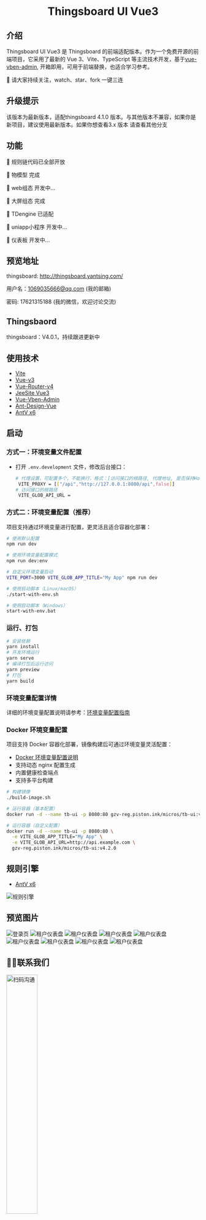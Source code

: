 <div align="center">

  <br>
  <br>


  <h1>Thingsboard UI Vue3</h1>
</div>




## 介绍

Thingsboard UI Vue3 是 Thingsboard 的前端适配版本。作为一个免费开源的前端项目，它采用了最新的 Vue 3、Vite、TypeScript 等主流技术开发，基于[vue-vben-admin](https://github.com/vbenjs/vue-vben-admin), 开箱即用，可用于前端替换，也适合学习参考。


🎉 请大家持续关注，watch、star、fork 一键三连

## 升级提示

该版本为最新版本，适配thingsboard 4.1.0 版本。与其他版本不兼容，如果你是新项目，建议使用最新版本。如果你想查看3.x 版本  请查看其他分支

## 功能

📌 规则链代码已全部开放

📌 物模型 完成

📌 web组态 开发中...

📌 大屏组态 完成

📌 TDengine 已适配 

📌 uniapp小程序 开发中...

📌 仪表板 开发中...



## 预览地址
  thingsboard:   http://thingsboard.yantsing.com/
   
   用户名：1069035666@qq.com (我的邮箱)

   密码: 17621315188 (我的微信，欢迎讨论交流)


## Thingsbaord
 
   thingsboard：V4.0.1，持续跟进更新中


## 使用技术

- [Vite](https://vitejs.dev/) 
- [Vue-v3](https://cn.vuejs.org/) 
- [Vue-Router-v4](https://next.router.vuejs.org/) 
- [JeeSite Vue3](https://gitee.com/thinkgem/jeesite-vue/)
- [Vue-Vben-Admin](https://jeesite.com/front/vben-admin/)
- [Ant-Design-Vue](https://antdv.com/components/overview-cn/)
- [AntV x6](https://x6.antv.antgroup.com/)
  
## 启动

### 方式一：环境变量文件配置
- 打开 `.env.development` 文件，修改后台接口：
  ```bash
  # 代理设置，可配置多个，不能换行，格式：[访问接口的根路径, 代理地址, 是否保持Host头]
   VITE_PROXY = [["/api","http://127.0.0.1:8080/api",false]]
  # 访问接口的根路径
   VITE_GLOB_API_URL =
  ```

### 方式二：环境变量配置（推荐）
项目支持通过环境变量进行配置，更灵活且适合容器化部署：

```bash
# 使用默认配置
npm run dev

# 使用环境变量配置模式
npm run dev:env

# 自定义环境变量启动
VITE_PORT=3000 VITE_GLOB_APP_TITLE="My App" npm run dev

# 使用启动脚本（Linux/macOS）
./start-with-env.sh

# 使用启动脚本（Windows）
start-with-env.bat
```

### 运行、打包
```bash
# 安装依赖
yarn install
# 开发环境运行
yarn serve
# 编译打包后运行访问
yarn preview
# 打包
yarn build
```

### 环境变量配置详情
详细的环境变量配置说明请参考：[环境变量配置指南](./ENVIRONMENT_VARIABLES.md)

### Docker 环境变量配置
项目支持 Docker 容器化部署，镜像构建后可通过环境变量灵活配置：
- [Docker 环境变量配置说明](./docker/README.md)
- 支持动态 nginx 配置生成
- 内置健康检查端点
- 支持多平台构建

```bash
# 构建镜像
./build-image.sh

# 运行容器（基本配置）
docker run -d --name tb-ui -p 8080:80 gzv-reg.piston.ink/micros/tb-ui:v4.2.0

# 运行容器（自定义配置）
docker run -d --name tb-ui -p 8080:80 \
  -e VITE_GLOB_APP_TITLE="My App" \
  -e VITE_GLOB_API_URL=http://api.example.com \
  gzv-reg.piston.ink/micros/tb-ui:v4.2.0
```
## 规则引擎
- [AntV x6](https://x6.antv.antgroup.com/)
  

![规则引擎](images/rule_chain_20240305160850.png)

## 预览图片
![登录页](images/login_page.png)
![租户仪表盘](images/%E5%BE%AE%E4%BF%A1%E5%9B%BE%E7%89%87_20240219165338.png)
![租户仪表盘](images/%E5%BE%AE%E4%BF%A1%E5%9B%BE%E7%89%87_20240219164906.png)
![租户仪表盘](images/%E5%BE%AE%E4%BF%A1%E5%9B%BE%E7%89%87_20240219164934.png)
![租户仪表盘](images/%E5%BE%AE%E4%BF%A1%E5%9B%BE%E7%89%87_20240219165036.png)
![租户仪表盘](images/%E5%BE%AE%E4%BF%A1%E5%9B%BE%E7%89%87_20240219165220.png)
![租户仪表盘](images/%E5%BE%AE%E4%BF%A1%E5%9B%BE%E7%89%87_20240219165220.png)
![租户仪表盘](images/%E5%BE%AE%E4%BF%A1%E5%9B%BE%E7%89%87_20240219165300.png)
![租户仪表盘](images/%E5%BE%AE%E4%BF%A1%E5%9B%BE%E7%89%87_20240219165313.png)

## 🙋‍♂️联系我们

<left class ='img'>
<img title="扫码沟通" src="./images/weixin.jpg" width=40%" />
</left>
